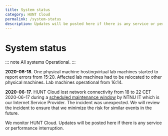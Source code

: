 ```yaml
---
title: System status
category: HUNT Cloud
permalink: /system-status
description: Updates will be posted here if there is any service or performance interruption.
---
```


# System status

::: note All systems
Operational.
:::

**2020-06-18**. One physical machine hostingvirtual lab machines started to report errors from 15:20. Affected lab machines had to be relocated to other physical machines. Lab machines operational from 16:14.

**2020-06-17**. HUNT Cloud lost network connectivity from 18 to 22 CET 2020-06-17 during a [scheduled maintenance window](https://varsel.it.ntnu.no/post/740/) by NTNU IT which is our Internet Service Provider. The incident was unexpected. We will review the incident to ensure that we minimize the risk for similar events in the future.

We monitor HUNT Cloud. Updates will be posted here if there is any service or performance interruption.



